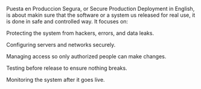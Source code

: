 Puesta en Produccion Segura, or Secure Production Deployment in English, is about makin sure that the software or a system us released for real use, it is done in safe and controlled way.
It focuses on:

Protecting the system from hackers, errors, and data leaks.

Configuring servers and networks securely.

Managing access so only authorized people can make changes.

Testing before release to ensure nothing breaks.

Monitoring the system after it goes live.

